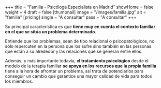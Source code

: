 +++
title = "Familia - Psicóloga Especialista en Madrid"
showHome = false
weight = 4
draft = false
[thumbnail]
image = "/images/familia.jpg"
alt = "familia"
[pricing]
single = "A consultar"
pass = "A consultar"
+++

Su principal característica es que **tiene muy en cuenta el contexto familiar en el que se sitúa un problema determinado**.

Entiende que los problemas, sean de tipo relacional o psicopatológicos, no sólo repercuten en la persona que los sufre sino también en las personas que están a su alrededor y las relaciones que se generan entre ellos.

Además, y más importante todavía, **el tratamiento psicológico** desde el modelo de la terapia familiar **se apoya en los recursos que la propia familia** tiene a la hora de afrontar un problema, así trata de potenciarlos para conseguir un cambio que garantice una mayor calidad de vida para todos los miembros.